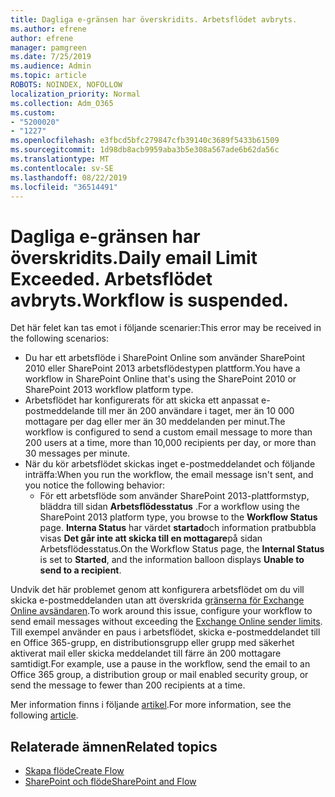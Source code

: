 ```yaml
---
title: Dagliga e-gränsen har överskridits. Arbetsflödet avbryts.
ms.author: efrene
author: efrene
manager: pamgreen
ms.date: 7/25/2019
ms.audience: Admin
ms.topic: article
ROBOTS: NOINDEX, NOFOLLOW
localization_priority: Normal
ms.collection: Adm_O365
ms.custom:
- "5200020"
- "1227"
ms.openlocfilehash: e3fbcd5bfc279847cfb39140c3689f5433b61509
ms.sourcegitcommit: 1d98db8acb9959aba3b5e308a567ade6b62da56c
ms.translationtype: MT
ms.contentlocale: sv-SE
ms.lasthandoff: 08/22/2019
ms.locfileid: "36514491"
---
```

# <a name="daily-email-limit-exceeded-workflow-is-suspended"></a><span data-ttu-id="19b56-103">Dagliga e-gränsen har överskridits.</span><span class="sxs-lookup"><span data-stu-id="19b56-103">Daily email Limit Exceeded.</span></span> <span data-ttu-id="19b56-104">Arbetsflödet avbryts.</span><span class="sxs-lookup"><span data-stu-id="19b56-104">Workflow is suspended.</span></span>

<span data-ttu-id="19b56-105">Det här felet kan tas emot i följande scenarier:</span><span class="sxs-lookup"><span data-stu-id="19b56-105">This error may be received in the following scenarios:</span></span>

- <span data-ttu-id="19b56-106">Du har ett arbetsflöde i SharePoint Online som använder SharePoint 2010 eller SharePoint 2013 arbetsflödestypen plattform.</span><span class="sxs-lookup"><span data-stu-id="19b56-106">You have a workflow in SharePoint Online that's using the SharePoint 2010 or SharePoint 2013 workflow platform type.</span></span>
- <span data-ttu-id="19b56-107">Arbetsflödet har konfigurerats för att skicka ett anpassat e-postmeddelande till mer än 200 användare i taget, mer än 10 000 mottagare per dag eller mer än 30 meddelanden per minut.</span><span class="sxs-lookup"><span data-stu-id="19b56-107">The workflow is configured to send a custom email message to more than 200 users at a time, more than 10,000 recipients per day, or more than 30 messages per minute.</span></span>
- <span data-ttu-id="19b56-108">När du kör arbetsflödet skickas inget e-postmeddelandet och följande inträffa:</span><span class="sxs-lookup"><span data-stu-id="19b56-108">When you run the workflow, the email message isn't sent, and you notice the following behavior:</span></span>
    - <span data-ttu-id="19b56-109">För ett arbetsflöde som använder SharePoint 2013-plattformstyp, bläddra till sidan **Arbetsflödesstatus** .</span><span class="sxs-lookup"><span data-stu-id="19b56-109">For a workflow using the SharePoint 2013 platform type, you browse to the **Workflow Status** page.</span></span> <span data-ttu-id="19b56-110">**Interna Status** har värdet **startad**och information pratbubbla visas **Det går inte att skicka till en mottagare**på sidan Arbetsflödesstatus.</span><span class="sxs-lookup"><span data-stu-id="19b56-110">On the Workflow Status page, the **Internal Status** is set to **Started**, and the information balloon displays **Unable to send to a recipient**.</span></span>

<span data-ttu-id="19b56-111">Undvik det här problemet genom att konfigurera arbetsflödet om du vill skicka e-postmeddelanden utan att överskrida [gränserna för Exchange Online avsändaren](https://docs.microsoft.com/office365/servicedescriptions/exchange-online-service-description/exchange-online-limits#recipientlimits).</span><span class="sxs-lookup"><span data-stu-id="19b56-111">To work around this issue, configure your workflow to send email messages without exceeding the [Exchange Online sender limits](https://docs.microsoft.com/office365/servicedescriptions/exchange-online-service-description/exchange-online-limits#recipientlimits).</span></span> <span data-ttu-id="19b56-112">Till exempel använder en paus i arbetsflödet, skicka e-postmeddelandet till en Office 365-grupp, en distributionsgrupp eller grupp med säkerhet aktiverat mail eller skicka meddelandet till färre än 200 mottagare samtidigt.</span><span class="sxs-lookup"><span data-stu-id="19b56-112">For example, use a pause in the workflow, send the email to an Office 365 group, a distribution group or mail enabled security group, or send the message to fewer than 200 recipients at a time.</span></span>


<span data-ttu-id="19b56-113">Mer information finns i följande [artikel](https://support.microsoft.com/help/3150442/daily-email-limit-has-exceeded-and-your-workflow-has-been-suspended-or).</span><span class="sxs-lookup"><span data-stu-id="19b56-113">For more information, see the following [article](https://support.microsoft.com/help/3150442/daily-email-limit-has-exceeded-and-your-workflow-has-been-suspended-or).</span></span>

## <a name="related-topics"></a><span data-ttu-id="19b56-114">Relaterade ämnen</span><span class="sxs-lookup"><span data-stu-id="19b56-114">Related topics</span></span>
- [<span data-ttu-id="19b56-115">Skapa flöde</span><span class="sxs-lookup"><span data-stu-id="19b56-115">Create Flow</span></span>](https://support.office.com/article/Create-a-flow-for-a-list-or-library-in-SharePoint-Online-or-OneDrive-for-Business-a9c3e03b-0654-46af-a254-20252e580d01) 
- [<span data-ttu-id="19b56-116">SharePoint och flöde</span><span class="sxs-lookup"><span data-stu-id="19b56-116">SharePoint and Flow</span></span>](https://flow.microsoft.com/blog/sharepoint-and-flow/) 